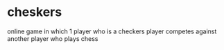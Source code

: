 # cheskers
online game in which 1 player who is a checkers player competes against another player who plays chess
